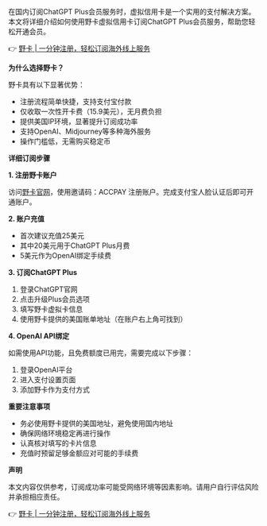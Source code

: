 在国内订阅ChatGPT Plus会员服务时，虚拟信用卡是一个实用的支付解决方案。本文将详细介绍如何使用野卡虚拟信用卡订阅ChatGPT Plus会员服务，帮助您轻松开通会员。

👉 [野卡 | 一分钟注册，轻松订阅海外线上服务](https://bit.ly/bewildcard)

**为什么选择野卡？**

野卡具有以下显著优势：
- 注册流程简单快捷，支持支付宝付款
- 仅收取一次性开卡费（15.9美元），无月费负担
- 提供美国IP环境，显著提升订阅成功率
- 支持OpenAI、Midjourney等多种海外服务
- 操作门槛低，无需购买稳定币

**详细订阅步骤**

**1. 注册野卡账户**

访问[野卡官网](https://bit.ly/bewildcard)，使用邀请码：ACCPAY 注册账户。完成支付宝人脸认证后即可开通账户。

**2. 账户充值**

- 首次建议充值25美元
- 其中20美元用于ChatGPT Plus月费
- 5美元作为OpenAI绑定手续费

**3. 订阅ChatGPT Plus**

1. 登录ChatGPT官网
2. 点击升级Plus会员选项
3. 填写野卡虚拟卡信息
4. 使用野卡提供的美国账单地址（在账户右上角可找到）

**4. OpenAI API绑定**

如需使用API功能，且免费额度已用完，需要完成以下步骤：
1. 登录OpenAI平台
2. 进入支付设置页面
3. 添加野卡作为支付方式

**重要注意事项**

- 务必使用野卡提供的美国地址，避免使用国内地址
- 确保网络环境稳定再进行操作
- 认真核对填写的卡片信息
- 充值时预留足够金额应对可能的手续费

**声明**

本文内容仅供参考，订阅成功率可能受网络环境等因素影响。请用户自行评估风险并承担相应责任。

👉 [野卡 | 一分钟注册，轻松订阅海外线上服务](https://bit.ly/bewildcard)